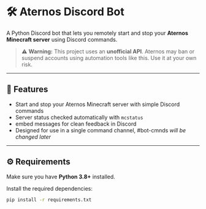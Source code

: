 # 🛠️ Aternos Discord Bot

A Python Discord bot that lets you remotely start and stop your **Aternos Minecraft server** using Discord commands.

> ⚠️ **Warning:** This project uses an **unofficial API**. Aternos may ban or suspend accounts using automation tools like this. Use it at your own risk.

---

## 🚀 Features

- Start and stop your Aternos Minecraft server with simple Discord commands
- Server status checked automatically with `mcstatus`
- embed messages for clean feedback in Discord
- Designed for use in a single command channel, #bot-cmnds *will be changed later*
---

## ⚙️ Requirements

Make sure you have **Python 3.8+** installed.

Install the required dependencies:

```bash
pip install -r requirements.txt
